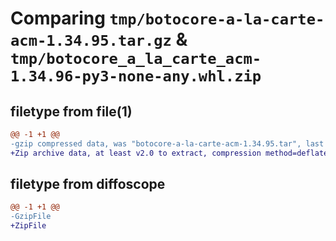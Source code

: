 # Comparing `tmp/botocore-a-la-carte-acm-1.34.95.tar.gz` & `tmp/botocore_a_la_carte_acm-1.34.96-py3-none-any.whl.zip`

## filetype from file(1)

```diff
@@ -1 +1 @@
-gzip compressed data, was "botocore-a-la-carte-acm-1.34.95.tar", last modified: Wed May  1 01:06:10 2024, max compression
+Zip archive data, at least v2.0 to extract, compression method=deflate
```

## filetype from diffoscope

```diff
@@ -1 +1 @@
-GzipFile
+ZipFile
```

